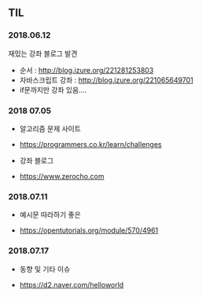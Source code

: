 <meta charset="utf-8" />

## TIL
### 2018.06.12
재밌는 강좌 블로그 발견
 - 순서 : http://blog.izure.org/221281253803
 - 자바스크립트 강좌 : http://blog.izure.org/221065649701
 - if문까지만 강좌 있음....
 
### 2018 07.05
* 알고리즘 문제 사이트
 - https://programmers.co.kr/learn/challenges
* 강좌 블로그
 - https://www.zerocho.com

### 2018.07.11
* 예시문 따라하기 좋은 
 - https://opentutorials.org/module/570/4961

### 2018.07.17
* 동향 및 기타 이슈
 - https://d2.naver.com/helloworld
